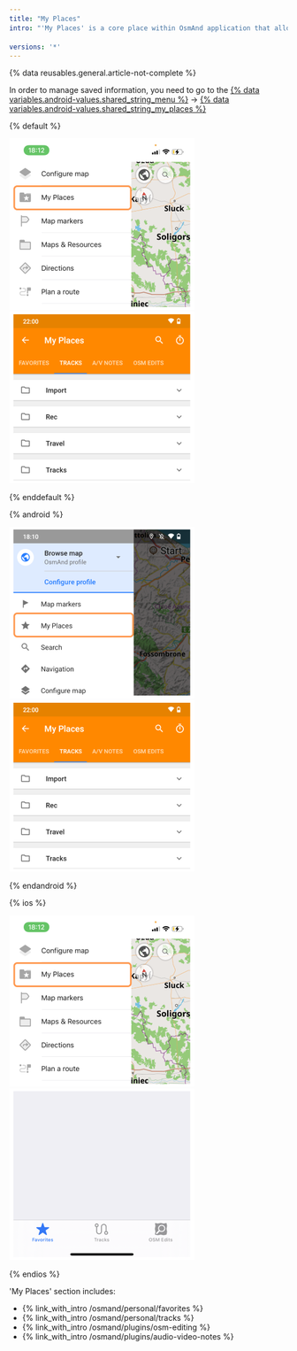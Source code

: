 ```yaml
---
title: "My Places"
intro: "'My Places' is a core place within OsmAnd application that allows you to manage all your personally owned information i.e. [Favorite points](/osmand/personal/favorites), [Tracks](/osmand/personal/tracks) (imported, recorded and created GPX files), [OpenStreetMap Edits](/osmand/plugins/osm-editing), [Audio / Video Notes (Android)](/osmand/plugins/audio-video-notes)."

versions: '*'
---
```


{% data reusables.general.article-not-complete %}

In order to manage saved information, you need to go to the [{% data variables.android-values.shared_string_menu %}](/osmand/start-with/main-menu) → [{% data variables.android-values.shared_string_my_places %}](/osmand/personal/myplaces)

{% default %}

![My Places ios](/assets/images/personal/my_places_ios.png) ![My places menu Android](/assets/images/personal/my_places_menu_android.png)

{% enddefault %}

{% android %}

![My Places android](/assets/images/personal/my_places_android.png) ![My places menu Android](/assets/images/personal/my_places_menu_android.png)

{% endandroid %}

{% ios %}

![My Places ios](/assets/images/personal/my_places_ios.png)  ![My places menu iOS](/assets/images/personal/my_places_menu_ios.png)

{% endios %}


 'My Places' section includes:
- {% link_with_intro /osmand/personal/favorites %}
- {% link_with_intro /osmand/personal/tracks %}
- {% link_with_intro /osmand/plugins/osm-editing %}
- {% link_with_intro /osmand/plugins/audio-video-notes %}
